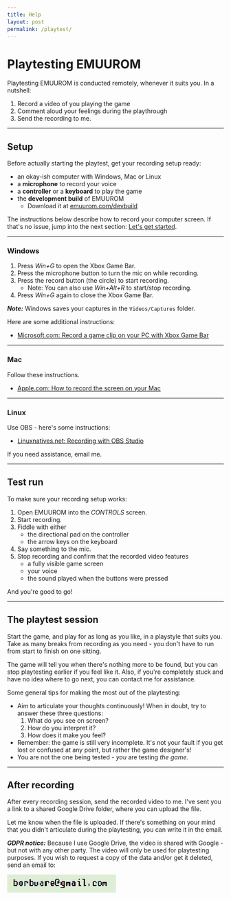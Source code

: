 ```yaml
---
title: Help
layout: post
permalink: /playtest/
---
```


# Playtesting EMUUROM

Playtesting EMUUROM is conducted remotely, whenever it suits you. In a nutshell:

1. Record a video of you playing the game
2. Comment aloud your feelings during the playthrough
3. Send the recording to me.

---

## Setup

Before actually starting the playtest, get your recording setup ready:

* an okay-ish computer with Windows, Mac or Linux
* a **microphone** to record your voice
* a **controller** or a **keyboard** to play the game
* the **development build** of EMUUROM
  * Download it at [emuurom.com/devbuild](https://www.emuurom.com/devbuild)

The instructions below describe how to record your computer screen. If that's no issue, jump into the next section: [Let's get started](#lets-get-started).

---

### Windows

1. Press *Win+G* to open the Xbox Game Bar.
2. Press the microphone button to turn the mic on while recording.
3. Press the record button (the circle) to start recording.
   * Note: You can also use *Win+Alt+R* to start/stop recording.
4. Press *Win+G* again to close the Xbox Game Bar.

***Note:*** Windows saves your captures in the `Videos/Captures` folder.

Here are some additional instructions:
* [Microsoft.com: Record a game clip on your PC with Xbox Game Bar](https://support.microsoft.com/en-us/windows/record-a-game-clip-on-your-pc-with-xbox-game-bar-2f477001-54d4-1276-9144-b0416a307f3c)

---

### Mac

Follow these instructions.

* [Apple.com: How to record the screen on your Mac](https://support.apple.com/en-us/HT208721)

---

### Linux

Use OBS - here's some instructions:
* [Linuxnatives.net: Recording with OBS Studio](https://linuxnatives.net/2020/recording-with-obs-studio)

If you need assistance, email me.

---

## Test run

To make sure your recording setup works:

1. Open EMUUROM into the *CONTROLS* screen.
2. Start recording.
3. Fiddle with either 
     * the directional pad on the controller 
     * the arrow keys on the keyboard
4. Say something to the mic.
5. Stop recording and confirm that the recorded video features
     * a fully visible game screen 
     * your voice
     * the sound played when the buttons were pressed

And you're good to go!

---

## The playtest session

Start the game, and play for as long as you like, in a playstyle that suits you. Take as many breaks from recording as you need - you don't have to run from start to finish on one sitting.

The game will tell you when there's nothing more to be found, but you can stop playtesting earlier if you feel like it. Also, if you're completely stuck and have no idea where to go next, you can contact me for assistance.

Some general tips for making the most out of the playtesting:

* Aim to articulate your thoughts continuously! When in doubt, try to answer these three questions:
  1. What do you see on screen?
  2. How do you interpret it?
  3. How does it make you feel?
* Remember: the game is still very incomplete. It's not your fault if you get lost or confused at any point, but rather the game designer's!
* You are not the one being tested - *you* are testing *the game*.

---

## After recording

After every recording session, send the recorded video to me. I've sent you a link to a shared Google Drive folder, where you can upload the file.

Let me know when the file is uploaded. If there's something on your mind that you didn't articulate during the playtesting, you can write it in the email.

***GDPR notice:*** Because I use Google Drive, the video is shared with Google - but not with any other party. The video will only be used for playtesting purposes. If you wish to request a copy of the data and/or get it deleted, send an email to:

![](/images/email.png)

